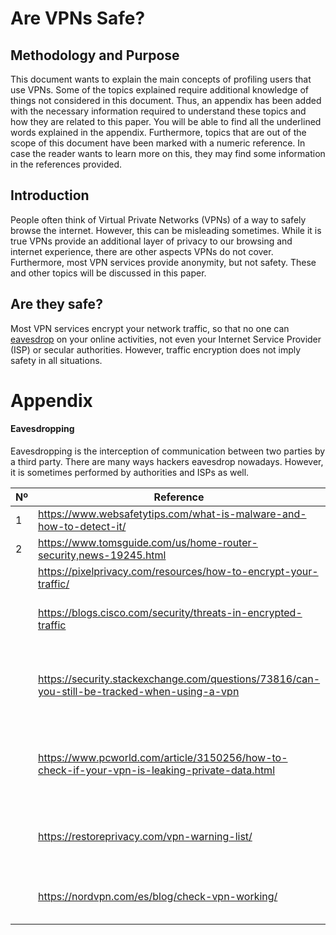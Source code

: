 # Are VPNs Safe?

## Methodology and Purpose

This document wants to explain the main concepts of profiling users that use VPNs. Some of the topics explained require additional knowledge of things not considered in this document. Thus, an appendix has been added with the necessary information required to understand these topics and how they are related to this paper. You will be able to find all the underlined words explained in the appendix. Furthermore, topics that are out of the scope of this document have been marked with a numeric reference. In case the reader wants to learn more on this, they may find some information in the references provided.

## Introduction

People often think of Virtual Private Networks (VPNs) of a way to safely browse the internet. However, this can be misleading sometimes. While it is true VPNs provide an additional layer of privacy to our browsing and internet experience, there are other aspects VPNs do not cover. Furthermore, most VPN services provide anonymity, but not safety. These and other topics will be discussed in this paper.

## Are they safe?

Most VPN services encrypt your network traffic, so that no one can [eavesdrop](#eavesdropping) on your online activities, not even your Internet Service Provider (ISP) or secular authorities. However, traffic encryption does not imply safety in all situations.

# Appendix

#### Eavesdropping

Eavesdropping is the interception of communication between two parties by a third party. There are many ways hackers eavesdrop nowadays. However, it is sometimes performed by authorities and ISPs as well.



| Nº   | Reference                                                    | Date       | Content                                    |      |
| ---- | ------------------------------------------------------------ | ---------- | ------------------------------------------ | ---- |
| 1    | https://www.websafetytips.com/what-is-malware-and-how-to-detect-it/ | 27/08/2020 | About malware                              |      |
| 2    | https://www.tomsguide.com/us/home-router-security,news-19245.html | 27/08/2020 | Router security                            | *    |
|      | https://pixelprivacy.com/resources/how-to-encrypt-your-traffic/ | 27/08/2020 | Encryption                                 | *    |
|      | https://blogs.cisco.com/security/threats-in-encrypted-traffic | 27/08/2020 | Security threats in encrypted traffic      | *    |
|      | https://security.stackexchange.com/questions/73816/can-you-still-be-tracked-when-using-a-vpn | 08/09/2020 | Can you still be tracked when using a VPN? | *    |
|      | https://www.pcworld.com/article/3150256/how-to-check-if-your-vpn-is-leaking-private-data.html | 08/09/2020 | Is your VPN secure? How to check for leaks | *    |
|      | https://restoreprivacy.com/vpn-warning-list/                 | 08/09/2020 | VPN Warning List – Is your VPN safe?       |      |
|      | https://nordvpn.com/es/blog/check-vpn-working/               | 08/09/2020 | How to check if VPN is working             | *    |
